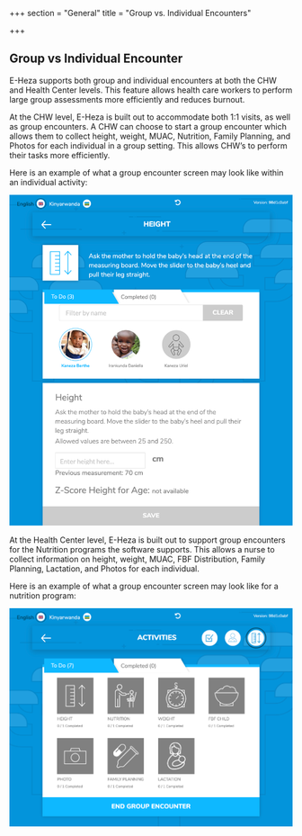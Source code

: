 +++
section = "General"
title = "Group vs. Individual Encounters"

+++
## **Group vs Individual Encounter**

E-Heza supports both group and individual encounters at both the CHW and Health Center levels. This feature allows health care workers to perform large group assessments more efficiently and reduces burnout.

At the CHW level, E-Heza is built out to accommodate both 1:1 visits, as well as group encounters. A CHW can choose to start a group encounter which allows them to collect height, weight, MUAC, Nutrition, Family Planning, and Photos for each individual in a group setting. This allows CHW’s to perform their tasks more efficiently.

Here is an example of what a group encounter screen may look like within an individual activity:

![](/uploads/group-encounter-example.png)

At the Health Center level, E-Heza is built out to support group encounters for the Nutrition programs the software supports. This allows a nurse to collect information on height, weight, MUAC, FBF Distribution, Family Planning, Lactation, and Photos for each individual.

Here is an example of what a group encounter screen may look like for a nutrition program:

![](/uploads/group-encounter-hc-example.png)